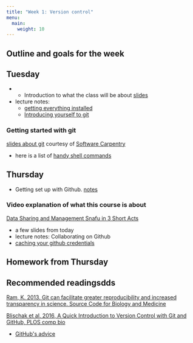 ```yaml
---
title: "Week 1: Version control"
menu: 
  main:
    weight: 10
---
```



## Outline and goals for the week

## Tuesday

* * Introduction to what the class will be about [slides](/slides/01_Introduction.html)
* lecture notes: 
  * [getting everything installed](../01_installation)
  * [Introducing yourself to git](../01_git_introduce)

### Getting started with git

[slides about git](/slides/git_slides.pdf) courtesy of [Software Carpentry](http://swcarpentry.github.io/git-novice)

* here is a list of [handy shell commands](SuppMatt/the_shell)


## Thursday

* Getting set up with Github. [notes](../03_github)

### Video explanation of what this course is about

[Data Sharing and Management Snafu in 3 Short Acts](https://www.youtube.com/watch?v=N2zK3sAtr-4)



* a few slides from today
* lecture notes: Collaborating on Github
* [caching your github credentials](../01_git_cache)

## Homework from Thursday

<!-- is this written up somewhere? -->

## Recommended readingsdds

<!-- remember to add rubric data to the course landing page -->

[Ram, K. 2013. Git can facilitate greater reproducibility and increased transparency in science. Source Code for Biology and Medicine](http://scfbm.biomedcentral.com/articles/10.1186/1751-0473-8-7)

[Blischak et al, 2016, A Quick Introduction to Version Control with Git and GitHub, PLOS comp bio](http://journals.plos.org/ploscompbiol/article?id=10.1371/journal.pcbi.1004668)


* [GitHub's advice](https://help.github.com/articles/set-up-git)
